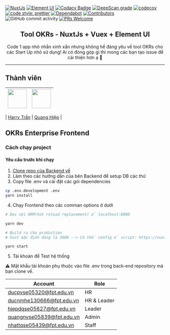 [![NuxtJs](https://img.shields.io/badge/nuxt-2.13.3-brightgreen.svg)](https://nuxtjs.org/)
[![Element UI](https://img.shields.io/badge/elementui-2.13.2-orange.svg)](https://element.eleme.io/#/en-US)
[![Codacy Badge](https://app.codacy.com/project/badge/Grade/2c912cafb0684f13b0f7c89f519a85ce)](https://www.codacy.com/gh/Olympus-Team/OKRs-enterprise-frontend?utm_source=github.com&utm_medium=referral&utm_content=Olympus-Team/OKRs-enterprise-frontend&utm_campaign=Badge_Grade)
[![DeepScan grade](https://deepscan.io/api/teams/7726/projects/12863/branches/205412/badge/grade.svg)](https://deepscan.io/dashboard#view=project&tid=7726&pid=12863&bid=205412)
[![codecov](https://codecov.io/gh/Olympus-Team/OKRs-enterprise-frontend/branch/develop/graph/badge.svg)](https://codecov.io/gh/Olympus-Team/OKRs-enterprise-frontend)
[![code style: prettier](https://img.shields.io/badge/code_style-prettier-ff69b4.svg?style=flat-square)](https://github.com/prettier/prettier)
[![Dependabot](https://flat.badgen.net/dependabot/nestjsx/nestjs-config?icon=dependabot)](https://dependabot.com/)
[![Contributors](https://img.shields.io/github/contributors/Olympus-Team/OKRs-enterprise-frontend?color=%237159c1&logoColor=%237159c1&style=flat)](https://github.com/Olympus-Team/OKRs-enterprise-frontend/graphs/contributors)
![GitHub commit activity](https://img.shields.io/github/commit-activity/w/Olympus-Team/OKRs-enterprise-frontend)
[![PRs Welcome](https://img.shields.io/badge/PRs-welcome-brightgreen.svg?style=flat-square)](http://makeapullrequest.com)

<h2 align="center">
Tool OKRs - NuxtJs + Vuex + Element UI
</h2>

<p align="center">Code 1 app nhỏ nhắn xinh xắn nhưng không hề đáng yêu về tool OKRs cho các Start Up nhỏ sử dụng! Ai có đóng góp gì thì mong các bạn tạo issue để cải thiện hơn ạ 🥳</p>

<hr>

## Thành viên

| [<img src="https://avatars1.githubusercontent.com/u/24296018?s=460&u=6575a1785649a40e12d9593c46178b8fa36c3c9d&v=4" width="60px;"/>](https://github.com/harrytran998) | [<img src="https://avatars1.githubusercontent.com/u/23659823?s=400&u=ce4b4205be4e2b4e949eea9e36612b9d7daade53&v=4" width="60px;"/>](https://github.com/bacodekiller) |
| :------------------------------------------------------------------------------------------------------------------------------------------------------------------: | -------------------------------------------------------------------------------------------------------------------------------------------------------------------- |


| [Harry Trần](https://github.com/harrytran998) | [Quang Hiệp](https://github.com/bacodekiller) |

## OKRs Enterprise Frontend

### Cách chạy project

#### Yêu cầu trước khi chạy

1. [Clone repo của Backend về](https://github.com/Olympus-Team/OKRs-enterprise-api)
2. Làm theo các hướng dẫn của bên Backend để setup DB các thứ
3. Copy file .env và cài đặt các gói dependencies

```bash
cp .env.development .env
yarn install
```

4. Chạy Frontend theo các comman options ở dưới

```bash
# Dev với HRM(hot reload replacement) ở localhost:8080

yarn dev

# Build ra cho production
# host mặc định đang là 3000 --> Có thể config ở script: https://nuxtjs.org/faq/host-port/#configure-in-nuxtconfigjs

yarn start
```

5. Tài khoản để Test hệ thống

⚠️ Mật khẩu tài khoản phụ thuộc vào file .env trong back-end repository mà bạn clone về.

| Account                   | Role        |
| ------------------------- | ----------- |
| ducpvse05320@fpt.edu.vn   | HR          |
| ducnmhe130666@fpt.edu.vn  | HR & Leader |
| hiepdqse05627@fpt.edu.vn  | Leader      |
| quangnvse05839@fpt.edu.vn | Admin       |
| nhattqse05439@fpt.edu.vn  | Staff       |
